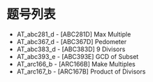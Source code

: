 # 题号列表

- AT_abc281_d - [ABC281D] Max Multiple
- AT_abc367_d - [ABC367D] Pedometer
- AT_abc383_d - [ABC383D] 9 Divisors
- AT_abc393_e - [ABC393E] GCD of Subset
- AT_arc166_b - [ARC166B] Make Multiples
- AT_arc167_b - [ARC167B] Product of Divisors
